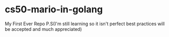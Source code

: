 # cs50-mario-in-golang
My First Ever Repo P.S(I'm still learning so it isn't perfect best practices will be accepted and much appreciated)
